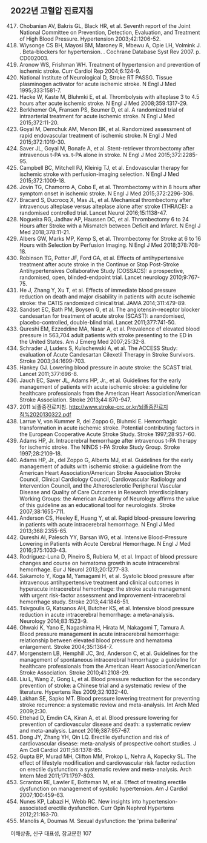 ## 2022년 고혈압 진료지침

417. Chobanian AV, Bakris GL, Black HR, et al. Seventh report of the Joint National Committee on Prevention, Detection, Evaluation, and Treatment of High Blood Pressure. Hypertension 2003;42:1206-52.
418. Wiysonge CS BH, Mayosi BM, Maroney R, Mbewu A, Opie LH, Volmink J. . Beta-blockers for hypertension. . Cochrane Database Syst Rev 2007. p. CD002003.
419. Aronow WS, Frishman WH. Treatment of hypertension and prevention of ischemic stroke. Curr Cardiol Rep 2004;6:124-9.
420. National Institute of Neurological D, Stroke RT PASSG. Tissue plasminogen activator for acute ischemic stroke. N Engl J Med 1995;333:1581-7.
421. Hacke W, Kaste M, Bluhmki E, et al. Thrombolysis with alteplase 3 to 4.5 hours after acute ischemic stroke. N Engl J Med 2008;359:1317-29.
422. Berkhemer OA, Fransen PS, Beumer D, et al. A randomized trial of intraarterial treatment for acute ischemic stroke. N Engl J Med 2015;372:11-20.
423. Goyal M, Demchuk AM, Menon BK, et al. Randomized assessment of rapid endovascular treatment of ischemic stroke. N Engl J Med 2015;372:1019-30.
424. Saver JL, Goyal M, Bonafe A, et al. Stent-retriever thrombectomy after intravenous t-PA vs. t-PA alone in stroke. N Engl J Med 2015;372:2285-95.
425. Campbell BC, Mitchell PJ, Kleinig TJ, et al. Endovascular therapy for ischemic stroke with perfusion-imaging selection. N Engl J Med 2015;372:1009-18.
426. Jovin TG, Chamorro A, Cobo E, et al. Thrombectomy within 8 hours after symptom onset in ischemic stroke. N Engl J Med 2015;372:2296-306.
427. Bracard S, Ducrocq X, Mas JL, et al. Mechanical thrombectomy after intravenous alteplase versus alteplase alone after stroke (THRACE): a randomised controlled trial. Lancet Neurol 2016;15:1138-47.
428. Nogueira RG, Jadhav AP, Haussen DC, et al. Thrombectomy 6 to 24 Hours after Stroke with a Mismatch between Deficit and Infarct. N Engl J Med 2018;378:11-21.
429. Albers GW, Marks MP, Kemp S, et al. Thrombectomy for Stroke at 6 to 16 Hours with Selection by Perfusion Imaging. N Engl J Med 2018;378:708-18.
430. Robinson TG, Potter JF, Ford GA, et al. Effects of antihypertensive treatment after acute stroke in the Continue or Stop Post-Stroke Antihypertensives Collaborative Study (COSSACS): a prospective, randomised, open, blinded-endpoint trial. Lancet neurology 2010;9:767-75.
431. He J, Zhang Y, Xu T, et al. Effects of immediate blood pressure reduction on death and major disability in patients with acute ischemic stroke: the CATIS randomized clinical trial. JAMA 2014;311:479-89.
432. Sandset EC, Bath PM, Boysen G, et al. The angiotensin-receptor blocker candesartan for treatment of acute stroke (SCAST): a randomised, placebo-controlled, double-blind trial. Lancet 2011;377:741-50.
433. Qureshi EM, Ezzeddine MA, Nasar A, et al. Prevalence of elevated blood pressure in 563,704 adult patients with stroke presenting to the ED in the United States. Am J Emerg Med 2007;25:32-8.
434. Schrader J, Luders S, Kulschewski A, et al. The ACCESS Study: evaluation of Acute Candesartan Cilexetil Therapy in Stroke Survivors. Stroke 2003;34:1699-703.
435. Hankey GJ. Lowering blood pressure in acute stroke: the SCAST trial. Lancet 2011;377:696-8.
436. Jauch EC, Saver JL, Adams HP, Jr., et al. Guidelines for the early management of patients with acute ischemic stroke: a guideline for healthcare professionals from the American Heart Association/American Stroke Association. Stroke 2013;44:870-947.
437. 2011 뇌졸중진료지침. http://www.stroke-crc.or.kr/뇌졸중진료지침%2020130322.pdf
438. Larrue V, von Kummer R, del Zoppo G, Bluhmki E. Hemorrhagic transformation in acute ischemic stroke. Potential contributing factors in the European Cooperative Acute Stroke Study. Stroke 1997;28:957-60.
439. Adams HP, Jr. Intracerebral hemorrhage after intravenous t-PA therapy for ischemic stroke. The NINDS t-PA Stroke Study Group. Stroke 1997;28:2109-18.
440. Adams HP, Jr., del Zoppo G, Alberts MJ, et al. Guidelines for the early management of adults with ischemic stroke: a guideline from the American Heart Association/American Stroke Association Stroke Council, Clinical Cardiology Council, Cardiovascular Radiology and Intervention Council, and the Atherosclerotic Peripheral Vascular Disease and Quality of Care Outcomes in Research Interdisciplinary Working Groups: the American Academy of Neurology affirms the value of this guideline as an educational tool for neurologists. Stroke 2007;38:1655-711.
441. Anderson CS, Heeley E, Huang Y, et al. Rapid blood-pressure lowering in patients with acute intracerebral hemorrhage. N Engl J Med 2013;368:2355-65.
442. Qureshi AI, Palesch YY, Barsan WG, et al. Intensive Blood-Pressure Lowering in Patients with Acute Cerebral Hemorrhage. N Engl J Med 2016;375:1033-43.
443. Rodriguez-Luna D, Pineiro S, Rubiera M, et al. Impact of blood pressure changes and course on hematoma growth in acute intracerebral hemorrhage. Eur J Neurol 2013;20:1277-83.
444. Sakamoto Y, Koga M, Yamagami H, et al. Systolic blood pressure after intravenous antihypertensive treatment and clinical outcomes in hyperacute intracerebral hemorrhage: the stroke acute management with urgent risk-factor assessment and improvement-intracerebral hemorrhage study. Stroke 2013;44:1846-51.
445. Tsivgoulis G, Katsanos AH, Butcher KS, et al. Intensive blood pressure reduction in acute intracerebral hemorrhage: a meta-analysis. Neurology 2014;83:1523-9.
446. Ohwaki K, Yano E, Nagashima H, Hirata M, Nakagomi T, Tamura A. Blood pressure management in acute intracerebral hemorrhage: relationship between elevated blood pressure and hematoma enlargement. Stroke 2004;35:1364-7.
447. Morgenstern LB, Hemphill JC, 3rd, Anderson C, et al. Guidelines for the management of spontaneous intracerebral hemorrhage: a guideline for healthcare professionals from the American Heart Association/American Stroke Association. Stroke 2010;41:2108-29.
448. Liu L, Wang Z, Gong L, et al. Blood pressure reduction for the secondary prevention of stroke: a Chinese trial and a systematic review of the literature. Hypertens Res 2009;32:1032-40.
449. Lakhan SE, Sapko MT. Blood pressure lowering treatment for preventing stroke recurrence: a systematic review and meta-analysis. Int Arch Med 2009;2:30.
450. Ettehad D, Emdin CA, Kiran A, et al. Blood pressure lowering for prevention of cardiovascular disease and death: a systematic review and meta-analysis. Lancet 2016;387:957-67.
451. Dong JY, Zhang YH, Qin LQ. Erectile dysfunction and risk of cardiovascular disease: meta-analysis of prospective cohort studies. J Am Coll Cardiol 2011;58:1378-85.
452. Gupta BP, Murad MH, Clifton MM, Prokop L, Nehra A, Kopecky SL. The effect of lifestyle modification and cardiovascular risk factor reduction on erectile dysfunction: a systematic review and meta-analysis. Arch Intern Med 2011;171:1797-803.
453. Scranton RE, Lawler E, Botteman M, et al. Effect of treating erectile dysfunction on management of systolic hypertension. Am J Cardiol 2007;100:459-63.
454. Nunes KP, Labazi H, Webb RC. New insights into hypertension-associated erectile dysfunction. Curr Opin Nephrol Hypertens 2012;21:163-70.
455. Manolis A, Doumas M. Sexual dysfunction: the 'prima ballerina'

이해상충, 신구 대표성, 참고문헌
<PAGE>107
